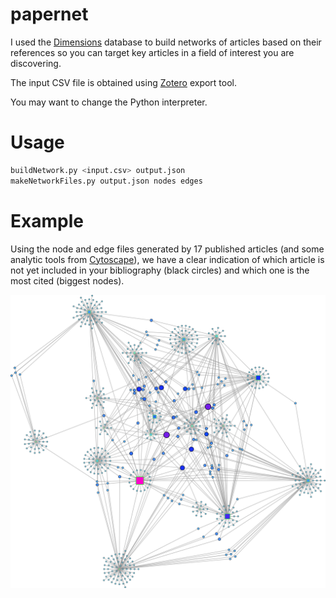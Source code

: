 # papernet

I used the [Dimensions](https://app.dimensions.ai/discover/publication) database to build networks of articles based on their references so you can target key articles in a field of interest you are discovering.

The input CSV file is obtained using [Zotero](https://www.zotero.org/) export tool.

You may want to change the Python interpreter.

# Usage

```bash
buildNetwork.py <input.csv> output.json
makeNetworkFiles.py output.json nodes edges
```

# Example

Using the node and edge files generated by 17 published articles (and some analytic tools from [Cytoscape](https://cytoscape.org/)), we have a clear indication of which article is not yet included in your bibliography (black circles) and which one is the most cited (biggest nodes).

![Alt text](pics/network-example.png?raw=true "Title")